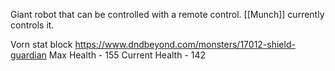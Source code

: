 Giant robot that can be controlled with a remote control. [[Munch]] currently controls it.

Vorn stat block
https://www.dndbeyond.com/monsters/17012-shield-guardian
Max Health - 155
Current Health - 142